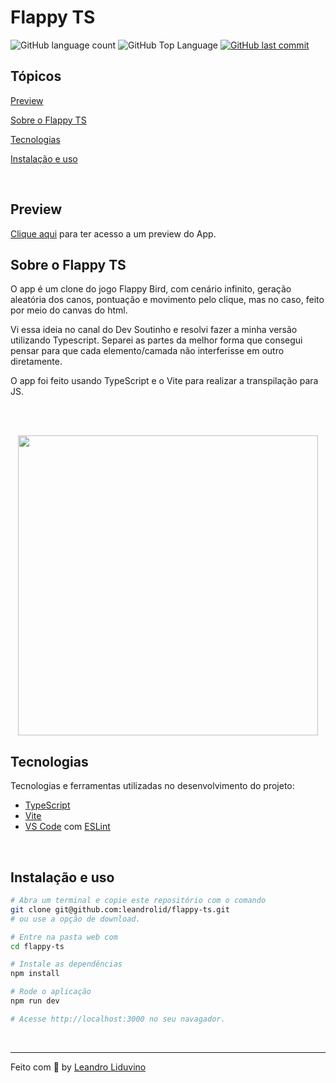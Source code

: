 # Flappy TS

<p>
  <img alt="GitHub language count" src="https://img.shields.io/github/languages/count/leandrolid/flappy-ts?color=6E40C9&style=flat-square">
  <img alt="GitHub Top Language" src="https://img.shields.io/github/languages/top/leandrolid/flappy-ts?color=6E40C9&style=flat-square">
  <a href="https://github.com/leandrolid/flappy-ts/commits/main">
    <img alt="GitHub last commit" src="https://img.shields.io/github/last-commit/leandrolid/flappy-ts?color=6E40C9&style=flat-square">
  </a>
</p>

## Tópicos 

[Preview](#preview)

[Sobre o Flappy TS](#sobre-o-flappy-ts)

[Tecnologias](#tecnologias)

[Instalação e uso](#instalação-e-uso)

<br>

## Preview

<a title="Flappy TS" href="https://leandrolid.github.io/flappy-ts/">Clique aqui</a> para ter acesso a um  preview do App.

## Sobre o Flappy TS 

O app é um clone do jogo Flappy Bird, com cenário infinito, geração aleatória dos canos, pontuação e movimento pelo clique, mas no caso, feito por meio do canvas do html.

Vi essa ideia no canal do Dev Soutinho e resolvi fazer a minha versão utilizando Typescript. Separei as partes da melhor forma que consegui pensar para que cada elemento/camada não interferisse em outro diretamente.

O app foi feito usando TypeScript e o Vite para realizar a transpilação para JS.

<br>
<br>

<p align="center">
<img src=".github/flappy-ts.gif" height="480" src="Imagem do aplicativo de feedback" />
</p>

## Tecnologias

Tecnologias e ferramentas utilizadas no desenvolvimento do projeto:

- [TypeScript](https://www.typescriptlang.org/)
- [Vite](https://vitejs.dev/)
- [VS Code](https://code.visualstudio.com/) com [ESLint](https://eslint.org/)

<br>

## Instalação e uso

```bash
# Abra um terminal e copie este repositório com o comando
git clone git@github.com:leandrolid/flappy-ts.git
# ou use a opção de download.

# Entre na pasta web com 
cd flappy-ts

# Instale as dependências
npm install

# Rode o aplicação
npm run dev

# Acesse http://localhost:3000 no seu navagador.
```

<br>

---

Feito com :purple_heart: by [Leandro Liduvino](https://github.com/leandrolid)
